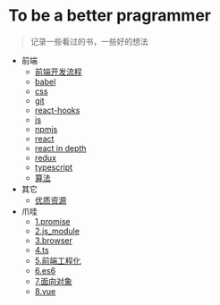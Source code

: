 # To be a better pragrammer

> 记录一些看过的书，一些好的想法

- 前端
  - [前端开发流程](./frontendmaster/开发流程.md)
  - [babel](./frontendmaster/babel.md)
  - [css](./frontendmaster/css.md)
  - [git](./frontendmaster/git.md)
  - [react-hooks](./frontendmaster/hooks.md)
  - [js](./frontendmaster/js.md)
  - [npmjs](./frontendmaster/npmjs.md)
  - [react](./frontendmaster/react.md)
  - [react in depth](./frontendmaster/react技术揭秘.md)
  - [redux](./frontendmaster/redux.md)
  - [typescript](./frontendmaster/typescript.md)
  - [算法](./frontendmaster/算法.md)
- 其它
  - [优质资源](./others/资源.md)
- 爪哇
  - [1.promise](./zhaowa/1.promise.md)
  - [2.js_module](./zhaowa/2.js_module.md)
  - [3.browser](./zhaowa/3.browser.md)
  - [4.ts](./zhaowa/4.ts.md)
  - [5.前端工程化](./zhaowa/5.前端工程化.md)
  - [6.es6](./zhaowa/6.es6.md)
  - [7.面向对象](./zhaowa/7.面向对象.md)
  - [8.vue](./zhaowa/8.vue.md)
  